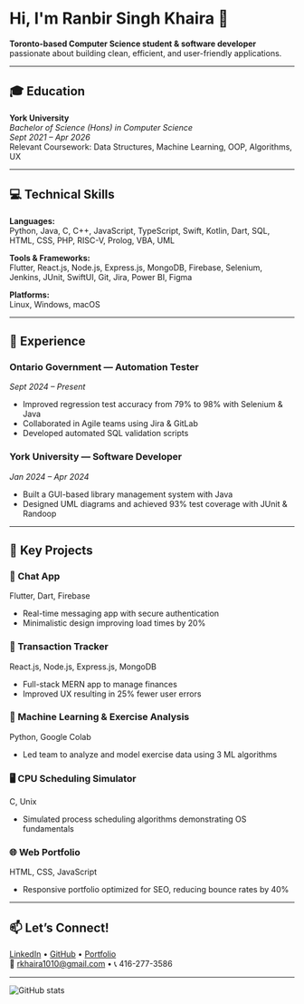 # Hi, I'm Ranbir Singh Khaira 👋

**Toronto-based Computer Science student & software developer** passionate about building clean, efficient, and user-friendly applications.

---

## 🎓 Education

**York University**  
_Bachelor of Science (Hons) in Computer Science_  
_Sept 2021 – Apr 2026_  
Relevant Coursework: Data Structures, Machine Learning, OOP, Algorithms, UX

---

## 💻 Technical Skills

**Languages:**  
Python, Java, C, C++, JavaScript, TypeScript, Swift, Kotlin, Dart, SQL, HTML, CSS, PHP, RISC-V, Prolog, VBA, UML

**Tools & Frameworks:**  
Flutter, React.js, Node.js, Express.js, MongoDB, Firebase, Selenium, Jenkins, JUnit, SwiftUI, Git, Jira, Power BI, Figma

**Platforms:**  
Linux, Windows, macOS

---

## 🚀 Experience

### Ontario Government — Automation Tester  
*Sept 2024 – Present*  
- Improved regression test accuracy from 79% to 98% with Selenium & Java  
- Collaborated in Agile teams using Jira & GitLab  
- Developed automated SQL validation scripts

### York University — Software Developer  
*Jan 2024 – Apr 2024*  
- Built a GUI-based library management system with Java  
- Designed UML diagrams and achieved 93% test coverage with JUnit & Randoop

---

## 📂 Key Projects

### 💬 Chat App  
Flutter, Dart, Firebase  
- Real-time messaging app with secure authentication  
- Minimalistic design improving load times by 20%

### 💸 Transaction Tracker  
React.js, Node.js, Express.js, MongoDB  
- Full-stack MERN app to manage finances  
- Improved UX resulting in 25% fewer user errors

### 🤖 Machine Learning & Exercise Analysis  
Python, Google Colab  
- Led team to analyze and model exercise data using 3 ML algorithms

### 🖥 CPU Scheduling Simulator  
C, Unix  
- Simulated process scheduling algorithms demonstrating OS fundamentals

### 🌐 Web Portfolio  
HTML, CSS, JavaScript  
- Responsive portfolio optimized for SEO, reducing bounce rates by 40%

---

## 📫 Let’s Connect!

[LinkedIn](https://linkedin.com/in/ranbirkhaira) • [GitHub](https://github.com/khaira43) • [Portfolio](https://rkhaira.com/)  
📧 rkhaira1010@gmail.com • 📞 416-277-3586

---

![GitHub stats](https://github-readme-stats.vercel.app/api?username=khaira43&show_icons=true&theme=radical)

